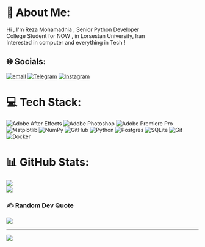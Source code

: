 # 💫 About Me:
Hi , I'm Reza Mohamadnia , Senior Python Developer <br>College Student for NOW , in Lorsestan University, Iran<br>Interested in computer and everything in Tech !


## 🌐 Socials:
[![email](https://img.shields.io/badge/Email-D14836?logo=gmail&logoColor=white)](mailto:rmohamadnia85@gmail.com)
[![Telegram](https://img.shields.io/badge/Telegram-2CA5E0?style=flat&logo=telegram&logoColor=white)](https://t.me/ItsReZNuM)
[![Instagram](https://img.shields.io/badge/Instagram-E4405F?style=flat&logo=instagram&logoColor=white)](https://instagram.com/rez.num)

# 💻 Tech Stack:
![Adobe After Effects](https://img.shields.io/badge/Adobe%20After%20Effects-9999FF.svg?style=flat&logo=Adobe%20After%20Effects&logoColor=white) 
![Adobe Photoshop](https://img.shields.io/badge/adobe%20photoshop-%2331A8FF.svg?style=flat&logo=adobe%20photoshop&logoColor=white) 
![Adobe Premiere Pro](https://img.shields.io/badge/Adobe%20Premiere%20Pro-9999FF.svg?style=flat&logo=Adobe%20Premiere%20Pro&logoColor=white) ![Matplotlib](https://img.shields.io/badge/Matplotlib-%23ffffff.svg?style=flat&logo=Matplotlib&logoColor=black) 
![NumPy](https://img.shields.io/badge/numpy-%23013243.svg?style=flat&logo=numpy&logoColor=white) 
![GitHub](https://img.shields.io/badge/github-%23121011.svg?style=flat&logo=github&logoColor=white) 
![Python](https://img.shields.io/badge/python-3670A0?style=flat&logo=python&logoColor=ffdd54) 
![Postgres](https://img.shields.io/badge/postgres-%23316192.svg?style=flat&logo=postgresql&logoColor=white)
![SQLite](https://img.shields.io/badge/sqlite-%2307405e.svg?style=flat&logo=sqlite&logoColor=white)
![Git](https://img.shields.io/badge/git-%23F05033.svg?style=flat&logo=git&logoColor=white)
![Docker](https://img.shields.io/badge/docker-%230db7ed.svg?style=flat&logo=docker&logoColor=white)
# 📊 GitHub Stats:
![](https://github-readme-stats.vercel.app/api?username=ItsReZNuM&theme=vision-friendly-dark&hide_border=false&include_all_commits=true&count_private=false)<br/>
![](https://github-readme-stats.vercel.app/api/top-langs/?username=ItsReZNuM&theme=vision-friendly-dark&hide_border=false&include_all_commits=true&count_private=false&layout=compact)

### ✍️ Random Dev Quote
![](https://quotes-github-readme.vercel.app/api?type=horizontal&theme=radical)

---
[![](https://visitcount.itsvg.in/api?id=ItsReZNuM&icon=0&color=0)](https://visitcount.itsvg.in)


